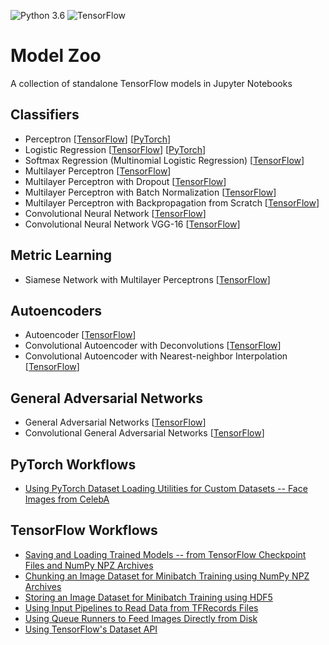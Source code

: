 ![Python 3.6](https://img.shields.io/badge/Python-3.6-blue.svg)
![TensorFlow](https://img.shields.io/badge/TensorFlow-1.3.0-blue.svg)

# Model Zoo

A collection of standalone TensorFlow models in Jupyter Notebooks

## Classifiers

- Perceptron [[TensorFlow](tensorflow_ipynb/perceptron.ipynb)] [[PyTorch](pytorch_ipynb/perceptron.ipynb)]
- Logistic Regression [[TensorFlow](tensorflow_ipynb/logistic-regression.ipynb)] [[PyTorch](pytorch_ipynb/logistic-regression.ipynb)]
- Softmax Regression (Multinomial Logistic Regression) [[TensorFlow](tensorflow_ipynb/softmax-regression.ipynb)]
- Multilayer Perceptron [[TensorFlow](tensorflow_ipynb/multilayer-perceptron.ipynb)]
- Multilayer Perceptron with Dropout [[TensorFlow](tensorflow_ipynb/multilayer-perceptron-dropout.ipynb)]
- Multilayer Perceptron with Batch Normalization [[TensorFlow](tensorflow_ipynb/multilayer-perceptron-batchnorm.ipynb)]
- Multilayer Perceptron with Backpropagation from Scratch [[TensorFlow](tensorflow_ipynb/multilayer-perceptron-lowlevel.ipynb)]
- Convolutional Neural Network [[TensorFlow](tensorflow_ipynb/convnet.ipynb)]
- Convolutional Neural Network VGG-16 [[TensorFlow](tensorflow_ipynb/convnet-vgg16.ipynb)]

## Metric Learning

- Siamese Network with Multilayer Perceptrons [[TensorFlow](tensorflow_ipynb/siamese-1.ipynb)]

## Autoencoders

- Autoencoder [[TensorFlow](tensorflow_ipynb/autoencoder.ipynb)]
- Convolutional Autoencoder with Deconvolutions [[TensorFlow](tensorflow_ipynb/autoencoder-deconv.ipynb)]
- Convolutional Autoencoder with Nearest-neighbor Interpolation [[TensorFlow](tensorflow_ipynb/autoencoder-conv.ipynb)]

## General Adversarial Networks

- General Adversarial Networks [[TensorFlow](tensorflow_ipynb/gan.ipynb)]
- Convolutional General Adversarial Networks [[TensorFlow](tensorflow_ipynb/gan-conv.ipynb)]

## PyTorch Workflows

- [Using PyTorch Dataset Loading Utilities for Custom Datasets -- Face Images from CelebA](pytorch_ipynb/custom-data-loader-celeba.ipynb)

## TensorFlow Workflows

- [Saving and Loading Trained Models -- from TensorFlow Checkpoint Files and NumPy NPZ Archives](tensorflow_ipynb/saving-and-reloading-models.ipynb)
- [Chunking an Image Dataset for Minibatch Training using NumPy NPZ Archives](tensorflow_ipynb/image-data-chunking-npz.ipynb)
- [Storing an Image Dataset for Minibatch Training using HDF5](tensorflow_ipynb/image-data-chunking-hdf5.ipynb)
- [Using Input Pipelines to Read Data from TFRecords Files](tensorflow_ipynb/tfrecords.ipynb)
- [Using Queue Runners to Feed Images Directly from Disk](tensorflow_ipynb/file-queues.ipynb)
- [Using TensorFlow's Dataset API](tensorflow_ipynb/dataset-api.ipynb)